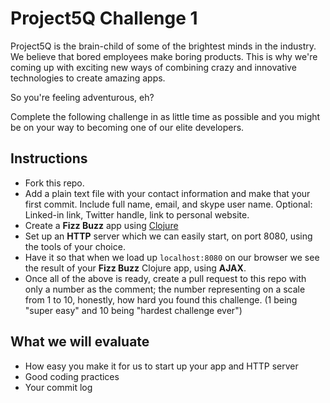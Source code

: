 # Project5Q Challenge 1

Project5Q is the brain-child of some of the brightest minds in the industry. We believe that bored employees make boring products. This is why we're coming up with exciting new ways of combining crazy and innovative technologies to create amazing apps. 

So you're feeling adventurous, eh?

Complete the following challenge in as little time as possible and you might be on your way to becoming one of our elite developers.

## Instructions

* Fork this repo.
* Add a plain text file with your contact information and make that your first commit. Include full name, email, and skype user name. Optional: Linked-in link, Twitter handle, link to personal website.
* Create a **Fizz Buzz** app using [Clojure](http://clojure.org/getting_started)
* Set up an **HTTP** server which we can easily start, on port 8080, using the tools of your choice.
* Have it so that when we load up `localhost:8080` on our browser we see the result of your **Fizz Buzz** Clojure app, using **AJAX**.
* Once all of the above is ready, create a pull request to this repo with only a number as the comment; the number representing on a scale from 1 to 10, honestly, how hard you found this challenge. (1 being "super easy" and 10 being "hardest challenge ever")

## What we will evaluate

* How easy you make it for us to start up your app and HTTP server
* Good coding practices
* Your commit log
